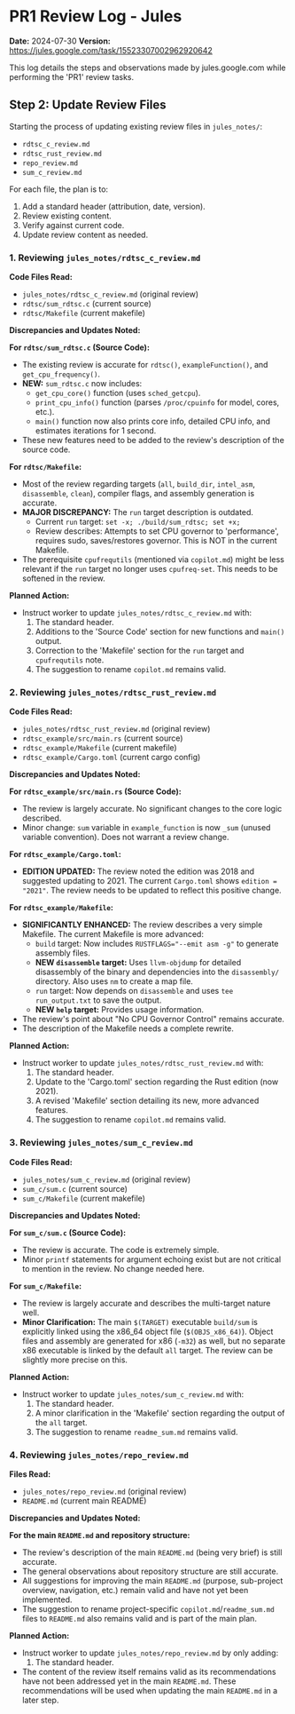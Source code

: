 # PR1 Review Log - Jules

**Date:** 2024-07-30
**Version:** https://jules.google.com/task/15523307002962920642

This log details the steps and observations made by jules.google.com while performing the 'PR1' review tasks.

## Step 2: Update Review Files

Starting the process of updating existing review files in `jules_notes/`:
- `rdtsc_c_review.md`
- `rdtsc_rust_review.md`
- `repo_review.md`
- `sum_c_review.md`

For each file, the plan is to:
1. Add a standard header (attribution, date, version).
2. Review existing content.
3. Verify against current code.
4. Update review content as needed.

### 1. Reviewing `jules_notes/rdtsc_c_review.md`

**Code Files Read:**
- `jules_notes/rdtsc_c_review.md` (original review)
- `rdtsc/sum_rdtsc.c` (current source)
- `rdtsc/Makefile` (current makefile)

**Discrepancies and Updates Noted:**

**For `rdtsc/sum_rdtsc.c` (Source Code):**
- The existing review is accurate for `rdtsc()`, `exampleFunction()`, and `get_cpu_frequency()`.
- **NEW:** `sum_rdtsc.c` now includes:
    - `get_cpu_core()` function (uses `sched_getcpu`).
    - `print_cpu_info()` function (parses `/proc/cpuinfo` for model, cores, etc.).
    - `main()` function now also prints core info, detailed CPU info, and estimates iterations for 1 second.
- These new features need to be added to the review's description of the source code.

**For `rdtsc/Makefile`:**
- Most of the review regarding targets (`all`, `build_dir`, `intel_asm`, `disassemble`, `clean`), compiler flags, and assembly generation is accurate.
- **MAJOR DISCREPANCY:** The `run` target description is outdated.
    - Current `run` target: `set -x; ./build/sum_rdtsc; set +x;`
    - Review describes: Attempts to set CPU governor to 'performance', requires sudo, saves/restores governor. This is NOT in the current Makefile.
- The prerequisite `cpufrequtils` (mentioned via `copilot.md`) might be less relevant if the `run` target no longer uses `cpufreq-set`. This needs to be softened in the review.

**Planned Action:**
- Instruct worker to update `jules_notes/rdtsc_c_review.md` with:
    1. The standard header.
    2. Additions to the 'Source Code' section for new functions and `main()` output.
    3. Correction to the 'Makefile' section for the `run` target and `cpufrequtils` note.
    4. The suggestion to rename `copilot.md` remains valid.

### 2. Reviewing `jules_notes/rdtsc_rust_review.md`

**Code Files Read:**
- `jules_notes/rdtsc_rust_review.md` (original review)
- `rdtsc_example/src/main.rs` (current source)
- `rdtsc_example/Makefile` (current makefile)
- `rdtsc_example/Cargo.toml` (current cargo config)

**Discrepancies and Updates Noted:**

**For `rdtsc_example/src/main.rs` (Source Code):**
- The review is largely accurate. No significant changes to the core logic described.
- Minor change: `sum` variable in `example_function` is now `_sum` (unused variable convention). Does not warrant a review change.

**For `rdtsc_example/Cargo.toml`:**
- **EDITION UPDATED:** The review noted the edition was 2018 and suggested updating to 2021. The current `Cargo.toml` shows `edition = "2021"`. The review needs to be updated to reflect this positive change.

**For `rdtsc_example/Makefile`:**
- **SIGNIFICANTLY ENHANCED:** The review describes a very simple Makefile. The current Makefile is more advanced:
    - `build` target: Now includes `RUSTFLAGS="--emit asm -g"` to generate assembly files.
    - **NEW `disassemble` target:** Uses `llvm-objdump` for detailed disassembly of the binary and dependencies into the `disassembly/` directory. Also uses `nm` to create a map file.
    - `run` target: Now depends on `disassemble` and uses `tee run_output.txt` to save the output.
    - **NEW `help` target:** Provides usage information.
- The review's point about "No CPU Governor Control" remains accurate.
- The description of the Makefile needs a complete rewrite.

**Planned Action:**
- Instruct worker to update `jules_notes/rdtsc_rust_review.md` with:
    1. The standard header.
    2. Update to the 'Cargo.toml' section regarding the Rust edition (now 2021).
    3. A revised 'Makefile' section detailing its new, more advanced features.
    4. The suggestion to rename `copilot.md` remains valid.

### 3. Reviewing `jules_notes/sum_c_review.md`

**Code Files Read:**
- `jules_notes/sum_c_review.md` (original review)
- `sum_c/sum.c` (current source)
- `sum_c/Makefile` (current makefile)

**Discrepancies and Updates Noted:**

**For `sum_c/sum.c` (Source Code):**
- The review is accurate. The code is extremely simple.
- Minor `printf` statements for argument echoing exist but are not critical to mention in the review. No change needed here.

**For `sum_c/Makefile`:**
- The review is largely accurate and describes the multi-target nature well.
- **Minor Clarification:** The main `$(TARGET)` executable `build/sum` is explicitly linked using the x86_64 object file (`$(OBJS_x86_64)`). Object files and assembly are generated for x86 (`-m32`) as well, but no separate x86 executable is linked by the default `all` target. The review can be slightly more precise on this.

**Planned Action:**
- Instruct worker to update `jules_notes/sum_c_review.md` with:
    1. The standard header.
    2. A minor clarification in the 'Makefile' section regarding the output of the `all` target.
    3. The suggestion to rename `readme_sum.md` remains valid.

### 4. Reviewing `jules_notes/repo_review.md`

**Files Read:**
- `jules_notes/repo_review.md` (original review)
- `README.md` (current main README)

**Discrepancies and Updates Noted:**

**For the main `README.md` and repository structure:**
- The review's description of the main `README.md` (being very brief) is still accurate.
- The general observations about repository structure are still accurate.
- All suggestions for improving the main `README.md` (purpose, sub-project overview, navigation, etc.) remain valid and have not yet been implemented.
- The suggestion to rename project-specific `copilot.md`/`readme_sum.md` files to `README.md` also remains valid and is part of the main plan.

**Planned Action:**
- Instruct worker to update `jules_notes/repo_review.md` by only adding:
    1. The standard header.
- The content of the review itself remains valid as its recommendations have not been addressed yet in the main `README.md`. These recommendations will be used when updating the main `README.md` in a later step.
